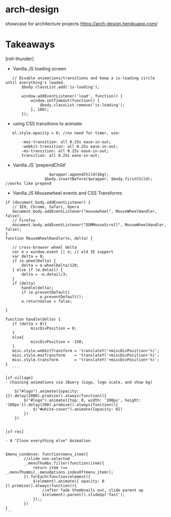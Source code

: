 # arch-design
showcase for architecture projects https://arch-design.herokuapp.com/

# Takeaways

[roll-thunder]
 - Vanilla JS loading screen
 ```
 	// Disable animations/transitions and keep a is-loading circle until everything's loaded.
		$body.classList.add('is-loading');

		window.addEventListener('load', function() {
			window.setTimeout(function() {
				$body.classList.remove('is-loading');
			}, 100);
		});

 ```
 - using CSS transitions to animate:
 
 ```
 	el.style.opacity = 0; //no need for timer, use:
 	
 		-moz-transition: all 0.25s ease-in-out;
		-webkit-transition: all 0.25s ease-in-out;
		-ms-transition: all 0.25s ease-in-out;
		transition: all 0.25s ease-in-out;
 ```
 - Vanilla JS 'prependChild'
 
 ```
 					$wrapper.appendChild($bg);
				  $body.insertBefore($wrapper, $body.firstChild);  //works like prepend
 ```
 - Vanilla JS Mousewheel events and CSS Transforms
 ```
 if (document.body.addEventListener) {
	// IE9, Chrome, Safari, Opera
	document.body.addEventListener("mousewheel", MouseWheelHandler, false);
	// Firefox
	document.body.addEventListener("DOMMouseScroll", MouseWheelHandler, false);
}
 function MouseWheelHandler(e, delta) {

	// cross-browser wheel delta
	var e = window.event || e; // old IE support
	var delta = 0;
	if (e.wheelDelta) {
		delta = e.wheelDelta/120; 
	} else if (e.detail) {
		delta = -e.detail/3;
	}
	if (delta)
		handle(delta);
        if (e.preventDefault)
                e.preventDefault();
        e.returnValue = false;
	
}
	
function handle(delta) {
	if (delta > 0){
			miscDivPosition = 0;
	}
	else{
			miscDivPosition = -150;
	}
    misc.style.webkitTransform = 'translateY('+miscDivPosition+'%)'; 
    misc.style.mozTransform    = 'translateY('+miscDivPosition+'%)'; 
    misc.style.transform       = 'translateY('+miscDivPosition+'%)'; 
}
	```

[sf-village]
 - Chaining animations via JQuery (Logo, logo scale, and show bg)

 ```
 		$("#logo").animate({opacity: 1}).delay(2000).promise().always(function(){
			$("#logo").animate({top: 0, width: '200px', height: '100px'}).delay(200).promise().always(function(){
				$("#white-cover").animate({opacity: 0})
			})
		})
 ```
 
 [sf-res]
 
- A "Close everything else" Animation
  
 ```
  	$menu_condense: function(menu_item){
			//slide non-selected
			_.menuThumbs.filter(function(item){
				return item !== _.menuThumbs[_.menuOptions.indexOf(menu_item)];
			}).forEach(function(element){
				$(element).animate({ opacity: 0 }).promise().always(function(){
					//after fade thumbnails out, slide parent up
					$(element).parent().slideUp('fast');
				});;
			})
	}
	```
